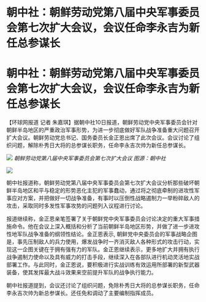 # 朝中社：朝鲜劳动党第八届中央军事委员会第七次扩大会议，会议任命李永吉为新任总参谋长

# 朝中社：朝鲜劳动党第八届中央军事委员会第七次扩大会议，会议任命李永吉为新任总参谋长

【环球网报道 记者
朱嘉琪】据朝中社10日报道，朝鲜劳动党中央军事委员会针对朝鲜半岛地区的严重政治军事形势，为进一步彻底做好军队战争准备重大问题召开扩大会议。朝鲜劳动党总书记、国务委员长金正恩出席了此次会议。会议讨论了组织问题，解除朴秀日大将的总参谋长职务，任命李永吉次帅为新任总参谋长。

![](https://inews.gtimg.com/om_bt/ODtCi1YhdPoIvc0maaHBhZFhBjkl_r3ygCyVTK77-HVfwAA/1000)
_朝鲜劳动党第八届中央军事委员会第七次扩大会议 图源：朝中社_

![](https://inews.gtimg.com/om_bt/O7T7Ju0BxSzsySo2mVKNNjyW_VOg3vSqLPJRYSkF2DJQwAA/1000)

朝中社报道称，朝鲜劳动党第八届中央军事委员会第七次扩大会议分析那些破坏朝鲜半岛地区和平与稳定的形势恶化主犯的军事蠢动，通过将之彻底牵制的进攻性军事应对方案，并把做好一切战争准备，有事时以压倒性战略遏制力一举粉碎敌人的攻击，采取同时多发性军事攻势的问题列入议程进行讨论。

报道继续称，金正恩亲笔签署了关于朝鲜党中央军事委员会讨论决定的重大军事措施命令。他在会议上深入概括和分析了当前朝鲜半岛地区形势，并做了进一步进攻性地军队战争准备的纲领性结论。金正恩表示,
朝鲜党中央委员会的军事战略企图是，事先压制敌人的兵力使用，爆发战争时一齐消灭敌人各种形式的攻击行动，实现这一企图关键在于拥有强有力的军队。金正恩继续表示，更多地扩大并拥有执行战争遏制力使命以及具有威力的打击手段，继续深入在各部队进行机动灵活地实战部署工作。与此同时，金正恩说，要积极进行实战训练有效运用所部署的新型武器装备，使其发挥最大战斗效果来空前提升军队的战争执行能力。

朝中社报道提到，会议还讨论了组织问题，免除朴秀日大将的总参谋长职务，任命李永吉次帅为新总参谋长。还任免和调动了主要编制指挥成员。

